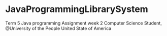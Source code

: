 # JavaProgrammingLibrarySystem
Term 5 Java programming Assignment week 2 Computer Science Student, @University of the People United State of America 
